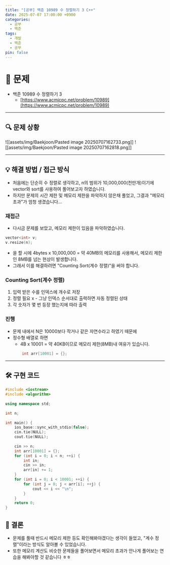 ```yaml
---
title: "[공부] 백준 10989 수 정렬하기 3 C++"
date: 2025-07-07 17:00:00 +0900
categories:
  - 공부
  - 백준
tags:
  - 개발
  - 백준
  - 공부
pin: false
---
```


# 📝 문제

- 백준 10989 수 정렬하기 3
	- [https://www.acmicpc.net/problem/10989](https://www.acmicpc.net/problem/10989)

---

## 🔍 문제 상황
![[assets/img/Baekjoon/Pasted image 20250707162733.png]]
![[assets/img/Baekjoon/Pasted image 20250707162818.png]]

---

## 💡 해결 방법 / 접근 방식

- 처음에는 단순히 수 정렬로 생각하고, n의 범위가 10,000,000(천만개)이기에 vector와 sort를 사용하여 풀어보고자 하였습니다.
- 하지만 문제의 시간 제한 및 메모리 제한을 파악하지 않은채 풀었고, 그결과 "메모리 초과"가 엄청 생겼습니다...
### 재접근
- 다시금 문제를 보았고, 메모리 제한이 있음을 파악하였습니다.
```cpp
vector<int> v;
v.resize(n);
```
- 을 할 시에 4bytes x 10,000,000 = 약 40MB의 메모리를 사용해서, 메모리 제한인 8MB를 넘는 현상이 발생합니다.
- 그래서 이를 해결하려면 "Counting Sort(계수 정렬)"을 써야 합니다.
### Counting Sort(계수 정렬)
1. 입력 받은 수를 인덱스에 개수로 저장
2. 정렬 필요 x - 그냥 인덱스 순서대로 출력하면 자동 정렬된 상태
3. 각 숫자가 몇 번 등장 했는지에 따라 출력
### 진행
- 문제 내에서 N은 10000보다 작거나 같은 자연수라고 하였기 때문에
- 정수형 배열로 하면
	- 4B x 10001 = 약 40KB이므로 메모리 제한(8MB)내 여유가 있습니다.
	```cpp
		int arr[10001] = {};
	```
---

## 🛠️ 구현 코드
```cpp
#include <iostream>  
#include <algorithm>  
  
using namespace std;  
  
int n;  
  
int main() {  
    ios_base::sync_with_stdio(false);  
    cin.tie(NULL);  
    cout.tie(NULL);  
  
    cin >> n;  
    int arr[10001] = {};  
    for (int i = 0; i < n; ++i) {  
        int in;  
        cin >> in;  
        arr[in] += 1;  
    }  
    for (int i = 0; i < 10001; ++i) {  
        for (int j = 0; j < arr[i]; ++j) {  
            cout << i << "\n";  
        }  
    }  
    return 0;  
}
```

## 🧷 결론
- 문제를 풀때 반드시 메모리 제한 등도 확인해봐야겠다는 생각이 들었고, "계수 정렬"이라는 방식도 알아볼 수 있었습니다.
- 또한 메모리 계산도 비슷한 문제들을 풀어보면서 메모리 초과가 안나게 풀어보는 연습을 해봐야할 것 같습니다 ㅎㅎ